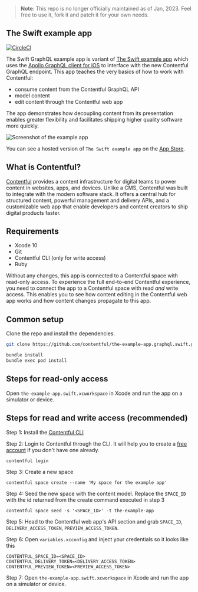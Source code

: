 > **Note**: This repo is no longer officially maintained as of Jan, 2023.
> Feel free to use it, fork it and patch it for your own needs.

## The Swift example app

[![CircleCI](https://circleci.com/gh/contentful/the-example-app.graphql.swift.svg?style=svg)](https://circleci.com/gh/contentful/the-example-app.graphql.swift)

The Swift GraphQL example app is variant of [The Swift example app](https://github.com/contentful/the-example-app.swift) which uses the [Apollo GraphQL client for iOS](https://github.com/apollographql/apollo-ios) to interface with the new Contentful GraphQL endpoint. This app teaches the very basics of how to work with Contentful:

- consume content from the Contentful GraphQL API
- model content
- edit content through the Contentful web app

The app demonstrates how decoupling content from its presentation enables greater flexibility and facilitates shipping higher quality software more quickly.

<img src="https://images.contentful.com/fmjk18k0dyyi/6JbDu02xHimOua0wsyOywg/626164f9c6e3c59383f340d278e0ec06/Screen_Shot_2018-01-29_at_15.24.53.png" alt="Screenshot of the example app"/>

You can see a hosted version of `The Swift example app` on the <a href="https://itunes.apple.com/us/app/the-example-app-swift/id1333721890" target="_blank">App Store</a>.

## What is Contentful?

[Contentful](https://www.contentful.com) provides a content infrastructure for digital teams to power content in websites, apps, and devices. Unlike a CMS, Contentful was built to integrate with the modern software stack. It offers a central hub for structured content, powerful management and delivery APIs, and a customizable web app that enable developers and content creators to ship digital products faster.

## Requirements

* Xcode 10
* Git
* Contentful CLI (only for write access)
* Ruby

Without any changes, this app is connected to a Contentful space with read-only access. To experience the full end-to-end Contentful experience, you need to connect the app to a Contentful space with read _and_ write access. This enables you to see how content editing in the Contentful web app works and how content changes propagate to this app.

## Common setup

Clone the repo and install the dependencies.

```bash
git clone https://github.com/contentful/the-example-app.graphql.swift.git
```

```bash
bundle install
bundle exec pod install
```

## Steps for read-only access

Open `the-example-app.swift.xcworkspace` in Xcode and run the app on a simulator or device.

## Steps for read and write access (recommended)

Step 1: Install the [Contentful CLI](https://www.npmjs.com/package/contentful-cli)

Step 2: Login to Contentful through the CLI. It will help you to create a [free account](https://www.contentful.com/sign-up/) if you don't have one already.
```
contentful login
```
Step 3: Create a new space
```
contentful space create --name 'My space for the example app'
```
Step 4: Seed the new space with the content model. Replace the `SPACE_ID` with the id returned from the create command executed in step 3
```
contentful space seed -s '<SPACE_ID>' -t the-example-app
```
Step 5: Head to the Contentful web app's API section and grab `SPACE_ID`, `DELIVERY_ACCESS_TOKEN`, `PREVIEW_ACCESS_TOKEN`.

Step 6: Open `variables.xcconfig` and inject your credentials so it looks like this

```
CONTENTFUL_SPACE_ID=<SPACE_ID>
CONTENTFUL_DELIVERY_TOKEN=<DELIVERY_ACCESS_TOKEN>
CONTENTFUL_PREVIEW_TOKEN=<PREVIEW_ACCESS_TOKEN>
```

Step 7: Open `the-example-app.swift.xcworkspace` in Xcode and run the app on a simulator or device.

